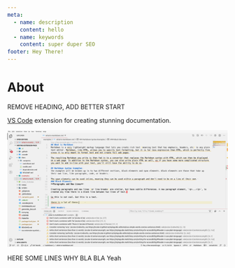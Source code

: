 ```yaml
---
meta:
  - name: description
    content: hello
  - name: keywords
    content: super duper SEO
footer: Hey There!
---
```


# About

REMOVE HEADING, ADD BETTER START

[VS Code](https://code.visualstudio.com/ "Link to VS Code") extension for creating stunning documentation.

![Picture of VS Code with docs linting ](./assets/extension-screen.png)

HERE SOME LINES WHY BLA BLA Yeah
